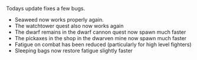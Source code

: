 Todays update fixes a few bugs.

*   Seaweed now works properly again.
*   The watchtower quest also now works again
*   The dwarf remains in the dwarf cannon quest now spawn much faster
*   The pickaxes in the shop in the dwarven mine now spawn much faster
*   Fatigue on combat has been reduced (particularly for high level fighters)
*   Sleeping bags now restore fatigue slightly faster
